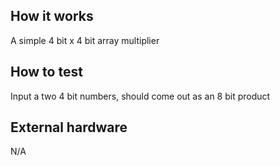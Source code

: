 <!---

This file is used to generate your project datasheet. Please fill in the information below and delete any unused
sections.

You can also include images in this folder and reference them in the markdown. Each image must be less than
512 kb in size, and the combined size of all images must be less than 1 MB.
-->

## How it works

A simple 4 bit x 4 bit array multiplier

## How to test

Input a two 4 bit numbers, should come out as an 8 bit product

## External hardware

N/A
